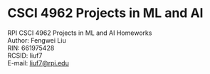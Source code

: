 # CSCI 4962 Projects in ML and AI
RPI CSCI 4962 Projects in ML and AI Homeworks  
Author: Fengwei Liu  
RIN: 661975428  
RCSID: liuf7  
E-mail: liuf7@rpi.edu  
